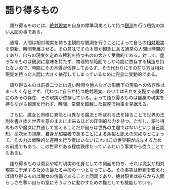 # 語り得るもの

　語り得るものとは、[絶対現実](0302絶対現実.md)を自身の標準現実として持つ[観測](0304観測.md)を行う機能の無い[人間](0305人間.md)の事である。

　通常、人間は相対現実を持ち主観的な観測を行うことによって自らの[相対現実](0301相対現実.md)を更新、時間発展させる。その意味でその本質が観測にある通常の人間は時間的であり、自らの現実を定める権利を持つものの大きく受動的である。対して、虚ろなるものは観測に意味を持たず、物理的な範囲でしか時間に依存する構造を持たないので、時間にその本質が依存しておらず、その代わりにその在り方は相対現実を持った人間に大きく依存してしまっているために完全に受動的である。

　語り得るものは前者二つとは違い時間や他人などの形而下の現象への依存性はまったく存在せず、代わりに自らが持つ絶対現実、ひいてはそれを支配する魔女にのみその存在、その現実が依存している。よって語り得るものは自身の現実を持ちながら観測を行わず、時間、空間を超越した視座で物事を見据える。

　さらに、魔女と同様に異能とは異なる魔法と呼ばれる法を操ることで世界の法則を書き換え世界を意のままに出来るほどの圧倒的な力を持つ。ただし、語り得ぬものや魔女に共通して言えることだが自らは世界の主題ではないという自己認知、高次元の視座、自身が超越者であることによる余裕と飢えの欠如などによって、その力の戦略的な運用を行う者はいない(これはこの世界観が成立するための前提でもあり、この世界がある程度秩序だっているという事実から従うことでもある)。

　語り得るものは魔女や絶対現実の化身としての側面を持ち、それは魔女が相対現実に干渉するための最たる手段の一つとなっている。その事実は解釈を変えれば語り得るものは魔女の傀儡であることと同義であり、絶対現実は彼らから人間らしさを奪い自らの意にそうように動かすための枷としても機能している。

